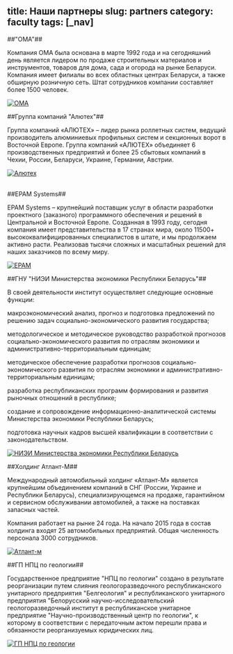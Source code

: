title: Наши партнеры
slug: partners
category: faculty
tags: [_nav]
---

##"ОМА"##

Компания ОМА была основана в марте 1992 года и на сегодняшний день является лидером по продаже строительных материалов и инструментов, товаров для дома, сада и огорода на рынке Беларуси.
Компания имеет филиалы во всех областных центрах Беларуси, а также обширную розничную сеть. Штат сотрудников компании составляет более 1500 человек.

<a href="http://www.oma.by/"><img src = "/img/content/partners/oma.png" alt="ОМА"></a>



##Группа компаний "Алютех"##

Группа компаний «АЛЮТЕХ» – лидер рынка роллетных систем, ведущий производитель алюминиевых профильных систем и секционных ворот в Восточной Европе. Группа компаний «АЛЮТЕХ» объединяет 6 производственных предприятий и более 25 сбытовых компаний в Чехии, России, Беларуси, Украине, Германии, Австрии.

<a href="http://www.alutech-group.com/"><img src = "/img/content/partners/alutech.png" alt="Алютех"></a>
<br><br>



##EPAM Systems##

EPAM Systems – крупнейший поставщик услуг в области разработки проектного (заказного) программного обеспечения и решений в Центральной и Восточной Европе. Созданная в 1993 году, сегодня компания имеет представительства в 17 странах мира, около 11500+ высококвалифицированных специалистов в штате, и мы продолжаем активно расти. Реализовав тысячи сложных и масштабных решений для наших заказчиков по всему миру.

<a href="http://www.epam.by/"><img src = "/img/content/partners/epam.png" alt="EPAM"></a>



##ГНУ "НИЭИ Министерства экономики Республики Беларусь"##

В своей деятельности институт осуществляет следующие основные функции:

макроэкономический анализ, прогноз и подготовка предложений по решению задач социально-экономического развития государства;

методологическое и методическое руководство разработкой прогнозов социально-экономического развития по отраслям экономики и административно-территориальным единицам;

методическое обеспечение разработки прогнозов социально-экономического развития по отраслям экономики и административно-территориальным единицам;

разработка республиканских программ формирования и развития рыночных отношений в республике;

создание и сопровождение информационно-аналитической системы Министерства экономики Республики Беларусь;

подготовка научных кадров высшей квалификации в соответствии с законодательством.

<a href="http://www.economy.gov.by/ru/niei"><img src = "/img/content/partners/min_economy.gif" alt="НИЭИ Министерства экономики Республики Беларусь"></a>



##Холдинг Атлант-М##

Международный автомобильный холдинг «Атлант-М» является крупнейшим объединением компаний в СНГ (России, Украине и Республики Беларусь), специализирующемся на продаже, гарантийном и сервисном обслуживании автомобилей, а также на поставках запасных частей.

Компания работает на рынке 24 года. На начало 2015 года в состав холдинга входят 25 автомобильных предприятий. Общая численность персонала 3000 сотрудников.

<a href="http://atlant-m.by/"><img src = "/img/content/partners/atlant_m.jpg" alt="Атлант-м"></a>





##ГП НПЦ по геологии##

Государственное предприятие "НПЦ по геологии" создано в результате реорганизации путем слияния геологоразведочного республиканского унитарного предприятия "Белгеология" и республиканского унитарного предприятия "Белорусский научно-исследовательский геологоразведочный институт в республиканское унитарное предприятие "Научно-производственный центр по геологии", к которому в соответствии с передаточным актом перешли права и обязанности реорганизуемых юридических лиц.

<a href="http://geologiya.by/"><img src = "/img/content/partners/npc_geology.jpg" alt="ГП НПЦ по геологии"></a>